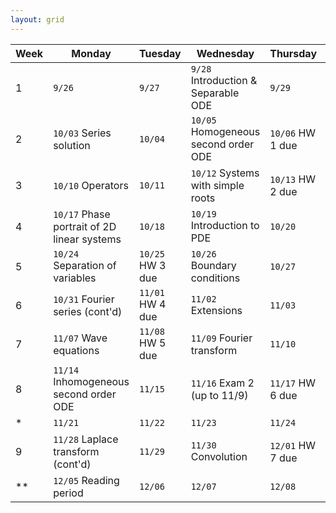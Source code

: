```yaml
---
layout: grid
---
```


|Week|Monday                                     |Tuesday         |Wednesday                           |Thursday        |Friday                             |
|----|-------------------------------------------|----------------|------------------------------------|----------------|-----------------------------------|
|1   |`9/26`                                     |`9/27`          |`9/28` Introduction & Separable ODE |`9/29`          |`9/30` First order linear ODE      |
|2   |`10/03` Series solution                    |`10/04`         |`10/05` Homogeneous second order ODE|`10/06` HW 1 due|`10/07` Linearity                  |
|3   |`10/10` Operators                          |`10/11`         |`10/12` Systems with simple roots   |`10/13` HW 2 due|`10/14` Systems with repeated roots|
|4   |`10/17` Phase portrait of 2D linear systems|`10/18`         |`10/19` Introduction to PDE         |`10/20`         |`10/21` Exam 1 (up to 10/17)       |
|5   |`10/24` Separation of variables            |`10/25` HW 3 due|`10/26` Boundary conditions         |`10/27`         |`10/28` Fourier series             |
|6   |`10/31` Fourier series (cont'd)            |`11/01` HW 4 due|`11/02` Extensions                  |`11/03`         |`11/04` Heat equations             |
|7   |`11/07` Wave equations                     |`11/08` HW 5 due|`11/09` Fourier transform           |`11/10`         |`11/11` Inhomogeneity              |
|8   |`11/14` Inhomogeneous second order ODE     |`11/15`         |`11/16` Exam 2 (up to 11/9)         |`11/17` HW 6 due|`11/18` Laplace transform          |
|*   |`11/21`                                    |`11/22`         |`11/23`                             |`11/24`         |`11/25`                            |
|9   |`11/28` Laplace transform (cont'd)         |`11/29`         |`11/30` Convolution                 |`12/01` HW 7 due|`12/02` Dirac and Heaviside        |
|**  |`12/05` Reading period                     |`12/06`         |`12/07`                             |`12/08`         |`12/09`                            |